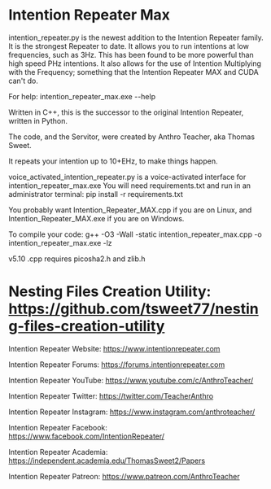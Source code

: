 # Intention Repeater Max

intention_repeater.py is the newest addition to the Intention Repeater family.
It is the strongest Repeater to date. It allows you to run intentions at low frequencies,
such as 3Hz. This has been found to be more powerful than high speed PHz intentions.
It also allows for the use of Intention Multiplying with the Frequency; something that
the Intention Repeater MAX and CUDA can't do.

For help: intention_repeater_max.exe --help

Written in C++, this is the successor to the original Intention Repeater, written in Python.

The code, and the Servitor, were created by Anthro Teacher, aka Thomas Sweet.

It repeats your intention up to 10+EHz, to make things happen.

voice_activated_intention_repeater.py is a voice-activated interface for intention_repeater_max.exe
You will need requirements.txt and run in an administrator terminal: pip install -r requirements.txt

You probably want Intention_Repeater_MAX.cpp if you are on Linux,
and Intention_Repeater_MAX.exe if you are on Windows.

To compile your code: g++ -O3 -Wall -static intention_repeater_max.cpp -o intention_repeater_max.exe -lz

v5.10 .cpp requires picosha2.h and zlib.h

# Nesting Files Creation Utility: https://github.com/tsweet77/nesting-files-creation-utility

Intention Repeater Website: https://www.intentionrepeater.com

Intention Repeater Forums: https://forums.intentionrepeater.com

Intention Repeater YouTube: https://www.youtube.com/c/AnthroTeacher/

Intention Repeater Twitter: https://twitter.com/TeacherAnthro

Intention Repeater Instagram: https://www.instagram.com/anthroteacher/

Intention Repeater Facebook: https://www.facebook.com/IntentionRepeater/

Intention Repeater Academia: https://independent.academia.edu/ThomasSweet2/Papers

Intention Repeater Patreon: https://www.patreon.com/AnthroTeacher
